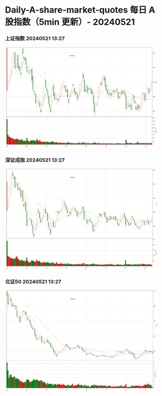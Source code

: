 
# Daily-A-share-market-quotes 每日 A 股指数（5min 更新）- 20240521

### 上证指数 20240521 13:27
![](./fig/2024/5/20240521-sh000001.png)

### 深证成指 20240521 13:27
![](./fig/2024/5/20240521-sz399001.png)

### 北证50 20240521 13:27
![](./fig/2024/5/20240521-bj899050.png)
